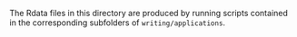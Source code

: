 The Rdata files in this directory are produced by running scripts
contained in the corresponding subfolders of `writing/applications`.
